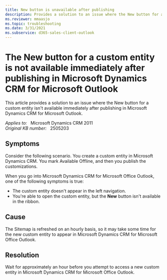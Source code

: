 ```yaml
---
title: New button is unavailable after publishing
description: Provides a solution to an issue where the New button for a custom entity isn't available immediately after publishing in Microsoft Dynamics CRM for Microsoft Outlook.
ms.reviewer: mmaasjo
ms.topic: troubleshooting
ms.date: 3/31/2021
ms.subservice: d365-sales-client-outlook
---
```

# The New button for a custom entity is not available immediately after publishing in Microsoft Dynamics CRM for Microsoft Outlook

This article provides a solution to an issue where the New button for a custom entity isn't available immediately after publishing in Microsoft Dynamics CRM for Microsoft Outlook.

_Applies to:_ &nbsp; Microsoft Dynamics CRM 2011  
_Original KB number:_ &nbsp; 2505203

## Symptoms

Consider the following scenario. You create a custom entity in Microsoft Dynamics CRM. You mark Available Offline, and then you publish the customizations.

When you go into Microsoft Dynamics CRM for Microsoft Office Outlook, one of the following symptoms is true:

- The custom entity doesn't appear in the left navigation.
- You're able to open the custom entity, but the **New** button isn't available in the ribbon.

## Cause

The Sitemap is refreshed on an hourly basis, so it may take some time for the new custom entity to appear in Microsoft Dynamics CRM for Microsoft Office Outlook.

## Resolution

Wait for approximately an hour before you attempt to access a new custom entity in Microsoft Dynamics CRM for Microsoft Office Outlook.
